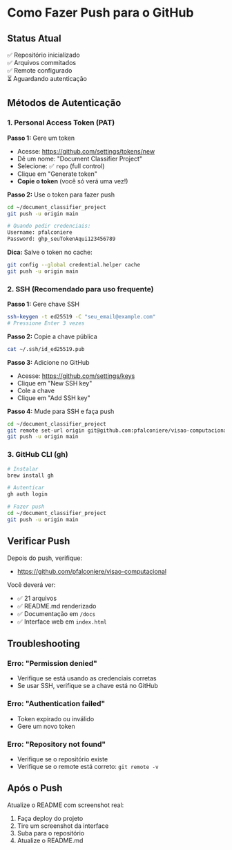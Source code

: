# Como Fazer Push para o GitHub

## Status Atual

✅ Repositório inicializado  
✅ Arquivos commitados  
✅ Remote configurado  
⏳ Aguardando autenticação

## Métodos de Autenticação

### 1. Personal Access Token (PAT)

**Passo 1:** Gere um token
- Acesse: https://github.com/settings/tokens/new
- Dê um nome: "Document Classifier Project"
- Selecione: ✅ `repo` (full control)
- Clique em "Generate token"
- **Copie o token** (você só verá uma vez!)

**Passo 2:** Use o token para fazer push
```bash
cd ~/document_classifier_project
git push -u origin main

# Quando pedir credenciais:
Username: pfalconiere
Password: ghp_seuTokenAqui123456789
```

**Dica:** Salve o token no cache:
```bash
git config --global credential.helper cache
git push -u origin main
```

### 2. SSH (Recomendado para uso frequente)

**Passo 1:** Gere chave SSH
```bash
ssh-keygen -t ed25519 -C "seu_email@example.com"
# Pressione Enter 3 vezes
```

**Passo 2:** Copie a chave pública
```bash
cat ~/.ssh/id_ed25519.pub
```

**Passo 3:** Adicione no GitHub
- Acesse: https://github.com/settings/keys
- Clique em "New SSH key"
- Cole a chave
- Clique em "Add SSH key"

**Passo 4:** Mude para SSH e faça push
```bash
cd ~/document_classifier_project
git remote set-url origin git@github.com:pfalconiere/visao-computacional.git
git push -u origin main
```

### 3. GitHub CLI (gh)

```bash
# Instalar
brew install gh

# Autenticar
gh auth login

# Fazer push
cd ~/document_classifier_project
git push -u origin main
```

## Verificar Push

Depois do push, verifique:
- https://github.com/pfalconiere/visao-computacional

Você deverá ver:
- ✅ 21 arquivos
- ✅ README.md renderizado
- ✅ Documentação em `/docs`
- ✅ Interface web em `index.html`

## Troubleshooting

### Erro: "Permission denied"
- Verifique se está usando as credenciais corretas
- Se usar SSH, verifique se a chave está no GitHub

### Erro: "Authentication failed"
- Token expirado ou inválido
- Gere um novo token

### Erro: "Repository not found"
- Verifique se o repositório existe
- Verifique se o remote está correto: `git remote -v`

## Após o Push

Atualize o README com screenshot real:
1. Faça deploy do projeto
2. Tire um screenshot da interface
3. Suba para o repositório
4. Atualize o README.md
